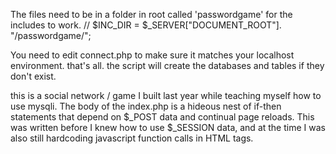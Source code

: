 The files need to be in a folder in root called 'passwordgame' for the includes to work.
// $INC_DIR = $_SERVER["DOCUMENT_ROOT"]. "/passwordgame/"; 

You need to edit connect.php to make sure it matches your localhost environment.  that's all.  the script will create the databases and tables if they don't exist.

this is a social network / game I built last year while teaching myself how to use mysqli.  The body of the index.php is a hideous nest of if-then statements that depend on $_POST data and continual page reloads.  This was written before I knew how to use $_SESSION data, and at the time I was also still hardcoding javascript function calls in HTML tags.

